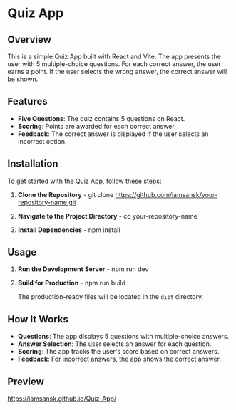 # Quiz App

## Overview

This is a simple Quiz App built with React and Vite. The app presents the user with 5 multiple-choice questions. For each correct answer, the user earns a point. If the user selects the wrong answer, the correct answer will be shown. 

## Features

- **Five Questions**: The quiz contains 5 questions on React.
- **Scoring**: Points are awarded for each correct answer.
- **Feedback**: The correct answer is displayed if the user selects an incorrect option.

## Installation

To get started with the Quiz App, follow these steps:

1. **Clone the Repository** - 
   git clone https://github.com/iamsansk/your-repository-name.git

2. **Navigate to the Project Directory** - 
   cd your-repository-name

3. **Install Dependencies** - 
   npm install

## Usage

1. **Run the Development Server** - 
   npm run dev

2. **Build for Production** - 
   npm run build

   The production-ready files will be located in the `dist` directory.

## How It Works

- **Questions**: The app displays 5 questions with multiple-choice answers.
- **Answer Selection**: The user selects an answer for each question.
- **Scoring**: The app tracks the user's score based on correct answers.
- **Feedback**: For incorrect answers, the app shows the correct answer.
## Preview
   https://iamsansk.github.io/Quiz-App/
